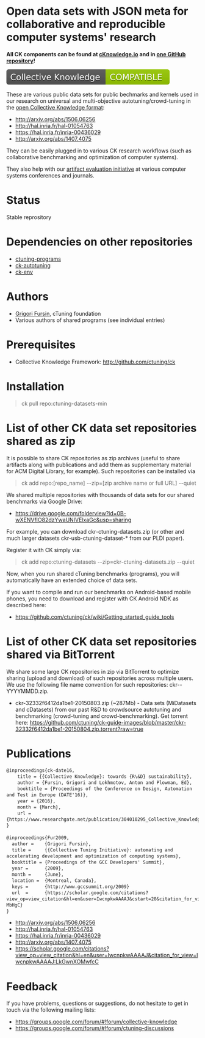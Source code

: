 Open data sets with JSON meta for collaborative and reproducible computer systems' research
===========================================================================================

**All CK components can be found at [cKnowledge.io](https://cKnowledge.io) and in [one GitHub repository](https://github.com/ctuning/ck-mlops)!**

[![compatibility](https://github.com/ctuning/ck-guide-images/blob/master/ck-compatible.svg)](https://github.com/ctuning/ck)

These are various public data sets for public bechmarks and kernels used
in our research on universal and multi-objective autotuning/crowd-tuning
in the [open Collective Knowledge format](http://cKnowledge.org):

* http://arxiv.org/abs/1506.06256
* http://hal.inria.fr/hal-01054763
* https://hal.inria.fr/inria-00436029
* http://arxiv.org/abs/1407.4075

They can be easily plugged in to various CK research workflows
(such as collaborative benchmarking and optimization of computer systems).

They also help with our [artifact evaluation initiative](http://cTuning.org/ae) 
at various computer systems conferences and journals.

Status
======
Stable reprository

Dependencies on other repositories
==================================
* [ctuning-programs](https://github.com/ctuning/ctuning-programs)
* [ck-autotuning](https://github.com/ctuning/ck-autotuning)
* [ck-env](https://github.com/ctuning/ck-env)

Authors
=======

* [Grigori Fursin](https://fursin.net), cTuning foundation
* Various authors of shared programs (see individual entries)

Prerequisites
=============
* Collective Knowledge Framework: http://github.com/ctuning/ck

Installation
============

> ck pull repo:ctuning-datasets-min

List of other CK data set repositories shared as zip
====================================================

It is possible to share CK repositories as zip archives (useful to share artifacts along with publications and add them as supplementary material for ACM Digital Library, for example). Such repositories can be installed via

> ck add repo:[repo_name] --zip=[zip archive name or full URL] --quiet

We shared multiple repositories with thousands of data sets for our shared benchmarks via Google Drive:

* https://drive.google.com/folderview?id=0B-wXENVfIO82dzYwaUNIVElxaGc&usp=sharing 

For example, you can download ckr-ctuning-datasets.zip 
(or other and much larger datasets ckr-usb-ctuning-dataset-* from our PLDI paper).

Register it with CK simply via:

> ck add repo:ctuning-datasets --zip=ckr-ctuning-datasets.zip --quiet

Now, when you run shared cTuning benchmarks (programs), 
you will automatically have an extended choice of data sets.

If you want to compile and run our benchmarks on Android-based mobile phones,
you need to download and register with CK Android NDK as described here:
* https://github.com/ctuning/ck/wiki/Getting_started_guide_tools

List of other CK data set repositories shared via BitTorrent
============================================================

We share some large CK repositories in zip via BitTorrent to optimize sharing (upload and download) of such repositories across multiple users. We use the following file name convention for such repositories: ckr-<repo></repo>-YYYYMMDD.zip.

* ckr-32332f6412da1be1-20150803.zip (~287Mb) - Data sets (MiDatasets and cDatasets) from our past R&D to crowdsource autotuning and benchmarking (crowd-tuning and crowd-benchmarking). Get torrent here: https://github.com/ctuning/ck-guide-images/blob/master/ckr-32332f6412da1be1-20150804.zip.torrent?raw=true

Publications
============

```
@inproceedings{ck-date16,
    title = {{Collective Knowledge}: towards {R\&D} sustainability},
    author = {Fursin, Grigori and Lokhmotov, Anton and Plowman, Ed},
    booktitle = {Proceedings of the Conference on Design, Automation and Test in Europe (DATE'16)},
    year = {2016},
    month = {March},
    url = {https://www.researchgate.net/publication/304010295_Collective_Knowledge_Towards_RD_Sustainability}
}

@inproceedings{Fur2009,
  author =    {Grigori Fursin},
  title =     {{Collective Tuning Initiative}: automating and accelerating development and optimization of computing systems},
  booktitle = {Proceedings of the GCC Developers' Summit},
  year =      {2009},
  month =     {June},
  location =  {Montreal, Canada},
  keys =      {http://www.gccsummit.org/2009}
  url  =      {https://scholar.google.com/citations?view_op=view_citation&hl=en&user=IwcnpkwAAAAJ&cstart=20&citation_for_view=IwcnpkwAAAAJ:8k81kl-MbHgC}
}
```

* http://arxiv.org/abs/1506.06256
* http://hal.inria.fr/hal-01054763
* https://hal.inria.fr/inria-00436029
* http://arxiv.org/abs/1407.4075
* https://scholar.google.com/citations?view_op=view_citation&hl=en&user=IwcnpkwAAAAJ&citation_for_view=IwcnpkwAAAAJ:LkGwnXOMwfcC

Feedback
========

If you have problems, questions or suggestions, do not hesitate to get in touch
via the following mailing lists:
* https://groups.google.com/forum/#!forum/collective-knowledge
* https://groups.google.com/forum/#!forum/ctuning-discussions
